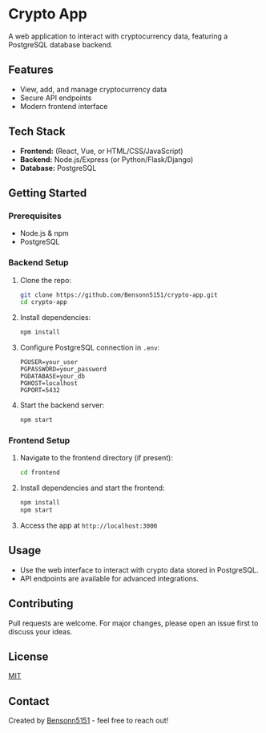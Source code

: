 # Crypto App

A web application to interact with cryptocurrency data, featuring a PostgreSQL database backend.

## Features

- View, add, and manage cryptocurrency data
- Secure API endpoints
- Modern frontend interface

## Tech Stack

- **Frontend:** (React, Vue, or HTML/CSS/JavaScript)
- **Backend:** Node.js/Express (or Python/Flask/Django)
- **Database:** PostgreSQL

## Getting Started

### Prerequisites

- Node.js & npm
- PostgreSQL

### Backend Setup

1. Clone the repo:
    ```bash
    git clone https://github.com/Bensonn5151/crypto-app.git
    cd crypto-app
    ```
2. Install dependencies:
    ```bash
    npm install
    ```
3. Configure PostgreSQL connection in `.env`:
    ```
    PGUSER=your_user
    PGPASSWORD=your_password
    PGDATABASE=your_db
    PGHOST=localhost
    PGPORT=5432
    ```
4. Start the backend server:
    ```bash
    npm start
    ```

### Frontend Setup

1. Navigate to the frontend directory (if present):
    ```bash
    cd frontend
    ```
2. Install dependencies and start the frontend:
    ```bash
    npm install
    npm start
    ```
3. Access the app at `http://localhost:3000`

## Usage

- Use the web interface to interact with crypto data stored in PostgreSQL.
- API endpoints are available for advanced integrations.

## Contributing

Pull requests are welcome. For major changes, please open an issue first to discuss your ideas.

## License

[MIT](LICENSE)

## Contact

Created by [Bensonn5151](https://github.com/Bensonn5151) - feel free to reach out!
